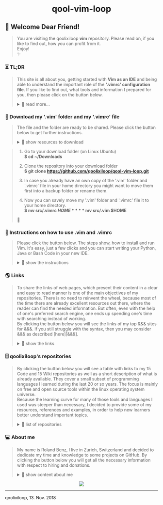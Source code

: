<h1 align="center"> qool-vim-loop </h1>

## 💖 Welcome Dear Friend!
> You are visiting the qoolixiloop **vim** repository. Please read on, if you like to find out, how you can profit from it.  
> Enjoy!  
> :sparkles: 


### ⏳ TL;DR 
> This site is all about you, getting started with **Vim as an IDE** and being able to understand the important role of the **'.vimrc' configuration file**. If you like to find out, what tools and information I prepared for you, then please click on the button below.  
>
> <details>
> <summary> 📖  read more... </summary>  
> ⏳  
>  
> #### Word of advice 
> Vim is already great and you can make it even greater. Perhaps you would like to have an all in one, highly organised IDE, where you can develop your apps simultaneously in different languages, pair-program, and even have dozens of files open in a highly structured way. 
> Then you should try out a highly effective solution with Vim, [tmux and tmate][1302]. After installing Vim from here just click the link and follow the instructions. In a few minutes your upgraded IDE is up and running. But be warned, it may well be, you never want to leave your computer again.
>
> Even more importantly than learning everything or loading your Vim with ever more plugins is getting advice on how to work with it efficiently. One of my first steps to learn the basics was the [Vimtutor][50], which taught me within an hour or so, how to open/save/close a file, copy/paste, search/replace, or how to navigate. I personally use [Tmux][1301] to create windows and splits, use the integrated Vim netrw filemanager to open files in new tabs, rename or delete them, use manual folding for easy scrolling in my large files (with a trick in my ['.vimrc'][1503] configuration file, so that they are stored after closing). Thanks to some incredibly useful plugins, I have syntax highlighting and syntax checking for different file types, as well as intellisense and word completion. In order to compare or merge files or versions I usually use vimdiff or kdiff3. And to step through my code I use a debugger like pdb or bashdb, (installed with $ sudo apt install from the Ubuntu software center).
>
> #### Why could you profit from the content of this repository?
> * There already are many good development environments availabe and some of them are quite expensive.  
> Nevertheless or because of that, you would like to do your work with an unbelievably powerful terminal application, which provides you with everything you need to write your text or code efficiently.  
>
> * It is quite likely, that you already heard about Vim and even wanted to give it a try.  
> But you noticed that it is not easy to start with.  
>
> * Maybe you already have Vim installed, and would like to try out my configuration, instead of creating one on your own.  
> But you are not sure, whether it serves your purpose.  
>
> * Or perhaps you already have your own '.vimrc' configuration and would like to copy/paste some of my content.  
> But you are struggling to understand the effects of the different parts.  
>
> * Or because you have already downloaded the '.vim' folder as well as the '.vimrc' configuration file from this repository, and have read the content of my [Vim Wiki pages][1402].  
> But now you would like to understand every single line of the ['.vimrc'][1503] file.  
>
> Did you find anything?  
> Then please read on.  
>   
> ⏳
>
> #### How qoolixiloop's repositories intend to make his friends productive
> * I am going to share my '.vim' folder and '.vimrc' configuration file.  
> This is all you need to have your new IDE up and running within minutes.
>
> * The configuraton file contains the needed instructions to run Vim as an IDE for Python, Java or Bash as well as many useful key bindings to run commands or macros, or to simply let you make thing without e.g. leaving the insert mode.  
> So you won't have to search for the needed plugins and make them work by yourself or implement and test the key bindings all by yourself.  
>
> * In case you would like to adapt the behaviour of your Vim, it helps to learn from a well documented and already running system. There are many great plugins which support you with intellisense funcionality for nearly all programming languages.  
> For that reason I will put the '.vimrc' file on my wiki page and give further [line by line explanations and comments][1503]. Usually, it is just enough to add an additional line inside the .vimrc configuration file and tell the plugin manager to download the plugin from GitHub.  
>
> * Vim has it's own programming language called Vimscript. The Vim configuration file as well as the plugins are usually written in Vimscript. That is why I will provide some useful [links][50] to resources I used to learn the language.  
> In case you prefer to use your web search engine for your questions, you will still have to try out the right words for your search and will usually end up on one of those web sites.  
>
> Does this already sound like Christmas?  
> Then please read on.  
>
> ⏳
> </details>


### 🎁 Download my '.vim' folder and my '.vimrc' file
> The file and the folder are ready to be shared. Please click the button below to get further instructions.  
>
> <details>
> <summary> 📖  show resources to download </summary>
> 🎁
   
> 1. Go to your download folder (on Linux Ubuntu)  
>       **$ cd ~/Downloads**
>
> 2. Clone the repository into your download folder   
>       **$ git clone https://github.com/qoolixiloop/qool-vim-loop.git**
>
> 3. In case you already have an own copy of the '.vim' folder and '.vimrc' file in your home directory you might want to move them first into a backup folder or rename them.
>
> 4. Now you can savely move my '.vim' folder and '.vimrc' file it to your home directory.  
>       **$ mv src/.vimrc $HOME**  
>       **$ mv src/.vim $HOME**  
>
> 🎁
> </details>


### 📜 Instructions on how to use .vim and .vimrc
>
> Please click the button below. The steps show, how to install and run Vim. It's easy, just a few clicks and you can start writing your Python, Java or Bash Code in your new IDE.  
>
> <details>
> <summary> 📖  show the instructions </summary>
>
> 📜
>   
>    * In case you would like to install some additional software, like Shellcheck or Powerline from your software center, in Linux Ubuntu just type:  
>         **$ sudo apt install powerline**  
>         **$ sudo apt install shellcheck**  
>
>    * Open Vim on Linux Ubuntu with:  
>         **$ vim**  
>    
>    * The only plugin I left in my '.vim' folder is the plugin manager. In order to download the needed plugins, just type:  
>         **:PlugInstall**  
>    
>    * Now you can open an existing file or create a new one in a new tab in Vim.  
>         **:tabnew filename**  
>    
>    * That's it! To save the file just type:  
>         **:w**  
>
> **The essential commands in a nutshell:** If I work in a directory with dozens of files I usually open the Vim file manager with the command **:Ex**, click through the path to my files and open each file I need with **t**, make the directory the working directory with **c**, delete a file with **Shift-d** or rename it with **Shift-r**. To move between the tabs I use **gt** and **gT** to move forwards or backwards and e.g.**1gt** to jump to tab 1 where I have my file manager. To close a tab I enter **:tabc**. And to compare the content of two files, I move to the bash shell and enter **$ vimdiff file1 file2**.
>
>📜
</details>


### 🌎 Links
> To share the links of web pages, which present their content in a clear and easy to read manner is one of the main objectives of my repositories. There is no need to reinvent the wheel, because most of the time there are already excellent resources out there, where the reader can find the needed information. But often, even with the help of one's preferred search engine, one ends up spending one's time with searching instead of working.  
> By clicking the button below you will see the links of my top &&& sites for &&&. If you still struggle with the syntax, then you may consider &&& as described [here][&&&].
>
> <details>
> <summary> 📖  show the links </summary>
>
> 🌎
>
> | What the link provides ('Ctrl-click' to open in new tab) | Link to website
> |:---------------------------------------- | :----------------------------------------| 
> | over 1600 excellent pages         | [Fandom vim Tips Wiki][1]  |
> | learn Vimscript and how to write a plugin | [Learn Vimscript the hard way][2]  |
> | keyboard picture with Vim key bindings   | [Graphical vi-vim Cheat Sheet and Tutorial][3] |
> | list of default vim key bindings | [Vim Commands Cheat Sheet][5] |
> | also very useful for specific questions | [Stackoverflow][4] |
>
> * There are many other summaries about Vim key bindings. Just type 'Vim cheet sheet' into your search engine. But be warned, for some of them you need really good eyes. I usually just copy/paste what I need into a libreoffice writer document, and make my own summary.
>
> * For descriptions about a command or function you may also find answers inside the help pages by typing:  
>         :help command  
>
> * In order to get an overview you can open the help pages and search for quickref, reference, index or user-manual.  
>         :help  
>         /quickref  
>
> * There is also a tutor page, which is very useful, to learn the basics about the Vim editor.  
>         $ vimtutor  
>
> * To check your Vim version (and e.g. whether it is compiled with Python 3)  
>         :version  
>
> 🌎
> </details>


### 🗄️ qoolixiloop's repositories
> By clicking the button below you will see a table with links to my 15 Code and 15 Wiki repositories as well as a short description of what is already available. They cover a small subset of programming languages I learned during the last 20 or so years. The focus is mainly on free and open source tools within the linux operating system universe.  
> Because the learning curve for many of those tools and languages I used was steeper than necessary, I decided to provide some of my resources, references and examples, in order to help new learners better understand important topics.  
>
> <details>
> <summary> 📖  list of repositories </summary>
>
> 🗄️
>
> **Tmux and Vim as an IDE:** There are many good development environments availabe and some of them are quite expensive. Nevertheless or because of that, I mainly use Tmux and Vim as they are two very powerful terminal applications, which provide me with everything I need to write code efficiently. That being said, I must admit, that it is not easy to start with. That is why I shared my '.vim' folder and '.vimrc' configuration file, which both contain all the necessary instructions to download the plugins and run Vim within minutes as an IDE for example for Python, Java or Bash.  
>
> **Vim as a language:** Once I started programming with Vim, I immediately came into contact with Vim's own programming language, Vimscript. I even started to write my own little plugins and macros in Vimscript.  
>
> **Web Applications:** Google's Angular2 and the Springboot framework are part of the high demand trendy Java world. We used it at the University to build a multi-player online strategy game, which I intend to share as a tutorial. But that will certainly take some time.  
>
> **C**: Dennis Ritchie the father of Unix also developed C, which was in fact my first programming language. It is very low level compaired to newer languages, like Java or Python, many of which actually are implemented in C. It is clearly part of the low supply world, which means, that even though the language is still very useful for certain tasks, there are not many programmers left, that are able to understand it.  
>
> **Linux Tools:** Bash and AWK are old, but still very powerful languages in the Unix/Linux command line world and even though the Linux kernel itself is written in C, many configuration scripts one may come across are written in Bash.  
> There is already a lot of very good advice about Bash programming available in thick books as well as in form of snippets scattered around specialized blogs and webpages. But it is still hard to get started with. That is why I decided to create a small framework inside a template script, whose code itself is checked by the shellcheck project. The template e.g. contains a few instructions, which make use of a concept used in Python to run the script from within a main() function, which is useful if the script is sourced or executed within another script in order to access its functions.  
> Furthermore, I provided an extensive example script, in which I cover nearly everything one needs to write stable and reliable scripts. I actually use it, to automate my communication with GitHub. It also lets me do changes on all my GitHub files automatically by providing pattern search and replace, and it uses AWK to parse the script and to automatically print help and documentation text into the shell.  
>
> | Links to repositories ('Ctrl-click' to open in new tab)         | Contents
> |:-------------------------------| :----------------------------------------| 
> [qool-helloworld-loop][101]      | My personal project descriptons
> [qool-helloworld-loop.wiki][102] (@) | More general topics
> [qool-angular2-loop][201]        | Client side code of strategy game
> [qool-angular2-loop.wiki][202]   | Comments and language specific resources
> [qool-awk-loop][301]             | Code snippets
> [qool-awk-loop.wiki][302]        | Comments and language specific resources
> [qool-bash-loop][401]            | Code snippets
> [qool-bash-loop.wiki][402]       | Comments and language specific resources
> [qool-c-loop][501]               | Code snippets
> [qool-c-loop.wiki][502]          | Comments and language specific resources
> [qool-cv-loop][601]              | My CV
> [qool-cv-loop.wiki][602]         | About me
> [qool-git-loop][701]             | Code snippets to automate tasks
> [qool-git-loop.wiki][702]        | Use cases and reference tables
> [qool-java-loop][801]            | Code snippets
> [qool-java-loop.wiki][802]       | Comments and language specific resources
> [qool-linux-loop][901]           | About Ubuntu installation
> [qool-linux-loop.wiki][902]      | About Ubuntu software center
> [qool-markdown-loop][1001]       | Folder with all my markdown files 
> [qool-markdown-loop.wiki][1002]  | Comments and language specific resources
> [qool-python-loop][1101]         | Code snippets
> [qool-python-loop.wiki][1102]    | Comments and language specific resources
> [qool-springboot-loop][1201]     | Server side code of strategy game
> [qool-springboot-loop.wiki][1202]| Comments and language specific resources
> [qool-tmux-loop][1301]           | IDE Startup shell script
> [qool-tmux-loop.wiki][1302]      | Comments
> [qool-vim loop][1401]            | My .vim folder and .vimrc file
> [qool-vim-loop.wiki][1402]       | Comments and language specific resources
> [qool-.vimrc-loop][1501]         | commented .vimrc file 
> [qool-.vimrc-loop.wiki][1502]    | how it works
>
> 🗄️
> </details>


### 💻 About me
> My name is Roland Benz, I live in Zurich, Switzerland and decided to dedicate my time and knowledge to some projects on GitHub. By clicking the button below you will get all the necessary information with respect to hiring and donations.
>
> <details>
> <summary> 📖 show content about me</summary>
>
> :dizzy:
>
> ##### Hiring and Collaboration
> There is a [personal repository][602] dedicated to hiring and collaboration. If you are located in Switzerland this is the place, where you can find some sort of CV and contact information.
>
> ##### Donations 
> The qoolixiloop repositories will constantly be filled with great content. This service to the general public comes as a huge effort from my side. In case you are a wealthy person or an executive of a big organization, not knowing, where to invest all the money that is pouring in, there is hope on the horizon. Below you will find my lonely and empty bank account, grateful and happy about any kind of attention. 
>
> :dizzy:
>
> <details>
> <summary> 📖 show details for a bank transfer </summary>
>
> :dizzy:
>
> Details for a bank transfer to my account   
> Informations pour un virement bancaire sur mon compte   
> Detalles para una transferencia bancaria a mi cuenta   
> Angaben für eine Überweisungen auf mein Konto   
>
> | :dizzy:                  | Details / Information / Detalles / Angaben  
> | :--------------------------- | :--------------------------------------- |   
> BIC (SWIFT-Code) of my bank | POFICHBEXXX   
> BIC (SWIFT-Code) de ma banque | POFICHBEXXX   
> BIC (SWIFT-Code) de mi banco | POFICHBEXXX 
> BIC (SWIFT-Code) meiner Bank |	POFICHBEXXX   
> :dizzy: | :dizzy: |
> Name/Adresse of my bank |  PostFinance AG, Mingerstrasse 20, 3030 Bern, Switzerland   
> Nom et adresse de ma banque | PostFinance AG, Mingerstrasse 20, 3030 Bern, Suisse   
> Nombre y dirección de mi banco | PostFinance AG, Mingerstrasse 20, 3030 Bern, Suiza  
> Name/Adresse meiner Bank |  PostFinance AG, Mingerstrasse 20, 3030 Bern, Schweiz   
> :dizzy: | :dizzy: |
> My account number (IBAN)   |  CH08 0900 0000 8007 4635 1   
> Mon numéro de compte |  CH08 0900 0000 8007 4635 1   
> Mi número de cuenta |  CH08 9000 0000 8007 4635 1   
> Meine Kontonummer (IBAN)   |  CH08 0900 0000 8007 4635 1   
> :dizzy: | :dizzy: |
> My name and address | Roland Benz, Felsber 2, 8052 Zurich, Switzerland   
> Mon nom et adresse  | Roland Benz, Felsber 2, 8052 Zurich, Suisse   
> Mi nombre y dirección | Roland Benz, Felsberg 2, 8052 Zurich, Suiza   
> Mein Name und Adresse  | Roland Benz, Felsberg 2, 8052 Zürich, Schweiz	 
>
> :dizzy:
> </details>
>
> </details>

<p align="center">
<a href="https://www.paypal.com/cgi-bin/webscr?cmd=_s-xclick&hosted_button_id=ZJSNJNBGL8MVE&source=url" target="_blank">
  <img src="https://www.paypalobjects.com/en_US/CH/i/btn/btn_donateCC_LG.gif"/>
</a>  
</p>

------------------------
qoolixiloop, 13. Nov. 2018  




[//]: # (links only needed for qool-vim-loop)

[1]: http://vim.wikia.com/wiki/Vim_Tips_Wiki
[2]: http://learnvimscriptthehardway.stevelosh.com/
[3]: http://www.viemu.com/a_vi_vim_graphical_cheat_sheet_tutorial.html
[4]: https://stackoverflow.com
[5]: http://fprintf.net/vimCheatSheet.html
[50]: #-links


[//]: # (github.com links of 'Code: README.md' and 'Wiki: Home.md')

[101]: https://github.com/qoolixiloop/qool-helloworld-loop "qool-helloworld-loop"
[102]: https://github.com/qoolixiloop/qool-helloworld-loop/wiki "qool-helloworld-loop.wiki"
[201]: https://github.com/qoolixiloop/qool-angular2-loop "qool-angular2-loop"
[202]: https://github.com/qoolixiloop/qool-angular2-loop/wiki "qool-angular2-loop.wiki"
[301]: https://github.com/qoolixiloop/qool-awk-loop "qool-awk-loop"
[302]: https://github.com/qoolixiloop/qool-awk-loop/wiki "wikiqool-awk-loop.wiki"
[401]: https://github.com/qoolixiloop/qool-bash-loop "qool-bash-loop"
[402]: https://github.com/qoolixiloop/qool-bash-loop/wiki "wikiqool-bash-loop.wiki"
[501]: https://github.com/qoolixiloop/qool-c-loop "qool-c-loop"
[502]: https://github.com/qoolixiloop/qool-c-loop/wiki "qool-c-loop/wiki"
[601]: https://github.com/qoolixiloop/qool-cv-loop "qool-cv-loop"
[602]: https://github.com/qoolixiloop/qool-cv-loop/wiki "qool-cv-loop/wiki"
[701]: https://github.com/qoolixiloop/qool-git-loop "qool-git-loop"
[702]: https://github.com/qoolixiloop/qool-git-loop/wiki "qool-git-loop/wiki"
[801]: https://github.com/qoolixiloop/qool-java-loop "qool-java-loop"
[802]: https://github.com/qoolixiloop/qool-java-loop/wiki "qool-java-loop/wiki"
[901]: https://github.com/qoolixiloop/qool-linux-loop "qool-linux-loop"
[902]: https://github.com/qoolixiloop/qool-linux-loop/wiki "qool-linux-loop/wiki"
[1001]: https://github.com/qoolixiloop/qool-markdown-loop "qool-markdown-loop"
[1002]: https://github.com/qoolixiloop/qool-markdown-loop/wiki "qool-markdown-loop/wiki"
[1101]: https://github.com/qoolixiloop/qool-python-loop "qool-python-loop"
[1102]: https://github.com/qoolixiloop/qool-python-loop/wiki "qool-python-loop/wiki"
[1201]: https://github.com/qoolixiloop/qool-springboot-loop "qool-springboot-loop"
[1202]: https://github.com/qoolixiloop/qool-springboot-loop/wiki "qool-springboot-loop/wiki"
[1301]: https://github.com/qoolixiloop/qool-tmux-loop "qool-tmux-loop"
[1302]: https://github.com/qoolixiloop/qool-tmux-loop/wiki "qool-tmux-loop/wiki"
[1401]: https://github.com/qoolixiloop/qool-vim-loop "qool-vim-loop"
[1402]: https://github.com/qoolixiloop/qool-vim-loop/wiki "qool-vim-loop/wiki"
[1501]: https://github.com/qoolixiloop/qool-.vimrc-loop "qool-.vimrc-loop"
[1502]: https://github.com/qoolixiloop/qool-.vimrc-loop/wiki "qool-.vimrc-loop/wiki"


[//]: # (github.com links of all other 'Wiki: pages.md')

[303]: https://github.com/qoolixiloop/qool-awk-loop/wiki/awk-cheet-sheet
[304]: https://github.com/qoolixiloop/qool-awk-loop/wiki/bash-script-with-awk-to-learn-from-example
[403]: https://github.com/qoolixiloop/qool-bash-loop/wiki/bash-script-to-learn-from-example
[404]: https://github.com/qoolixiloop/qool-bash-loop/wiki/bash-script-template
[405]: https://github.com/qoolixiloop/qool-bash-loop/wiki/bash-scripting-cheetsheet
[406]: https://github.com/qoolixiloop/qool-bash-loop/wiki/bash-scripting-reference-cards
[703]: https://github.com/qoolixiloop/qool-git-loop/wiki/a-.gitignore-template
[704]: https://github.com/qoolixiloop/qool-git-loop/wiki/commands-and-graphical-representation
[903]: https://github.com/qoolixiloop/qool-linux-loop/wiki/sed-in-a-nutshell
[904]: https://github.com/qoolixiloop/qool-linux-loop/wiki/bash-script-with-sed-to-learn-from-example
[905]: https://github.com/qoolixiloop/qool-linux-loop/wiki/grep-in-a-nutshell
[906]: https://github.com/qoolixiloop/qool-linux-loop/wiki/bash-script-with-grep-to-learn-from-example
[907]: https://github.com/qoolixiloop/qool-linux-loop/wiki/cut-in-a-nutshell
[1003]: https://github.com/qoolixiloop/qool-markdown-loop/wiki/browser-navigation-with-grip-running
[1004]: https://github.com/qoolixiloop/qool-markdown-loop/wiki/add-paypal-button
[1005]: https://github.com/qoolixiloop/qool-markdown-loop/wiki/add-images
[1303]: https://github.com/qoolixiloop/qool-tmux-loop/wiki/pair-programming-with-tmate
[1304]: https://github.com/qoolixiloop/qool-tmux-loop/wiki/tmux-cheet-sheet
[1305]: https://github.com/qoolixiloop/qool-tmux-loop/wiki/tmux-start-up-script
[1503]: https://github.com/qoolixiloop/qool-.vimrc-loop/wiki/My-.vimrc-configruation-file-explained-in-detail


